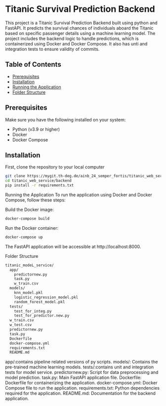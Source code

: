 # Titanic Survival Prediction Backend

This project is a Titanic Survival Prediction Backend built using python and FastAPI. It predicts the survival chances of individuals aboard the Titanic based on specific passenger details using a machine learning model. The project includes the backend logic to handle predictions, which is containerized using Docker and Docker Compose. It also has unti and integration tests to ensure validity of commits.

## Table of Contents

- [Prerequisites](#prerequisites)
- [Installation](#installation)
- [Running the Application](#running-the-application)
- [Folder Structure](#folder-structure)

## Prerequisites

Make sure you have the following installed on your system:

- Python (v3.9 or higher)
- Docker
- Docker Compose

## Installation

First, clone the repository to your local computer

```bash
git clone https://mygit.th-deg.de/ainb_24_semper_fortis/titanic_web_service.git
cd titanic_web_service/backend
pip install -r requirements.txt
```

Running the Application
To run the application using Docker and Docker Compose, follow these steps:

Build the Docker image:

```bash
docker-compose build
```
Run the Docker container:

```bash
docker-compose up
```

The FastAPI application will be accessible at http://localhost:8000.

Folder Structure

```bash
titanic_modeL_service/
  app/
    predictornew.py
    task.py
    w_train.csv
  models/
    knn_model.pkl
    logistic_regression_model.pkl
    random_forest_model.pkl
  tests/
    test_for_integ.py
    test_for_predictor.new.py  
  w_train.csv
  w_test.csv
  predictornew.py
  task.py
  Dockerfile
  docker-compose.yml
  requirements.txt
  README.md

```
app/:contains pipeline related versions of py scripts. 
models/: Contains the pre-trained machine learning models. 
tests/:contains unit and integration tests for model service. 
predictornew.py: Script for data preprocessing and model prediction. 
task.py: Main FastAPI application file. 
Dockerfile: Dockerfile for containerizing the application. 
docker-compose.yml: Docker Compose file to run the application. 
requirements.txt: Python dependencies required for the application. 
README.md: Documentation for the backend application. 

